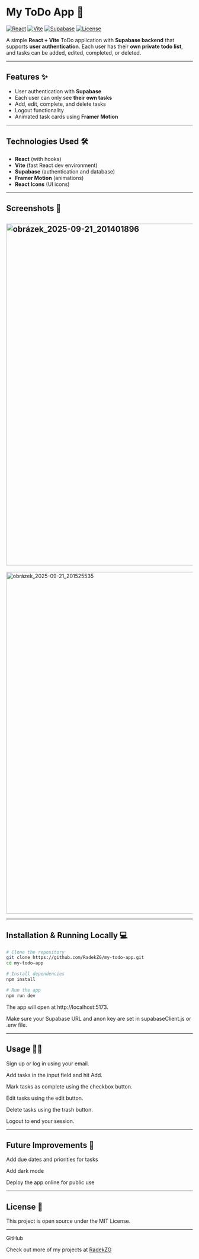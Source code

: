 # My ToDo App 📝

[![React](https://img.shields.io/badge/React-18.3.1-blue?logo=react&logoColor=white)](https://reactjs.org/)
[![Vite](https://img.shields.io/badge/Vite-4.5.0-brightgreen?logo=vite&logoColor=white)](https://vitejs.dev/)
[![Supabase](https://img.shields.io/badge/Supabase-1.0.0-3ECF8E?logo=supabase&logoColor=white)](https://supabase.com/)
[![License](https://img.shields.io/badge/License-MIT-yellow)](https://opensource.org/licenses/MIT)

A simple **React + Vite** ToDo application with **Supabase backend** that supports **user authentication**. Each user has their **own private todo list**, and tasks can be added, edited, completed, or deleted.

---

## Features ✨

- User authentication with **Supabase**
- Each user can only see **their own tasks**
- Add, edit, complete, and delete tasks
- Logout functionality
- Animated task cards using **Framer Motion**

---

## Technologies Used 🛠

- **React** (with hooks)
- **Vite** (fast React dev environment)
- **Supabase** (authentication and database)
- **Framer Motion** (animations)
- **React Icons** (UI icons)

---

## Screenshots 📸

## <img width="1876" height="920" alt="obrázek_2025-09-21_201401896" src="https://github.com/user-attachments/assets/634c82e7-c95c-4fc8-81c7-0e75d3ae265c" />

<img width="1877" height="920" alt="obrázek_2025-09-21_201525535" src="https://github.com/user-attachments/assets/fd8c8c7f-a00c-4fbb-91a3-d637bfd707c2" />

---

## Installation & Running Locally 💻

```bash
# Clone the repository
git clone https://github.com/RadekZG/my-todo-app.git
cd my-todo-app

# Install dependencies
npm install

# Run the app
npm run dev
```

The app will open at http://localhost:5173.

Make sure your Supabase URL and anon key are set in supabaseClient.js or .env file.

---

## Usage 🏃‍♂️

Sign up or log in using your email.

Add tasks in the input field and hit Add.

Mark tasks as complete using the checkbox button.

Edit tasks using the edit button.

Delete tasks using the trash button.

Logout to end your session.

---

## Future Improvements 🚀

Add due dates and priorities for tasks

Add dark mode

Deploy the app online for public use

---

## License 📄

This project is open source under the MIT License.

---

GitHub

Check out more of my projects at <a href="https://github.com/RadekZG" target="_blank">RadekZG</a>
